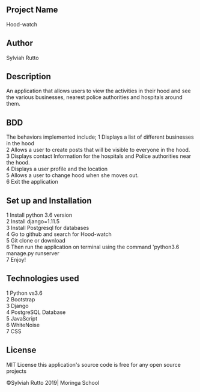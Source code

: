 ## Project Name
Hood-watch

## Author
Sylviah Rutto

## Description
An application that allows users to view the activities in their hood and see the various businesses, nearest police authorities and hospitals around them.


## BDD
The behaviors implemented include;
1 Displays a list of different businesses in the hood<br>
2 Allows a user to create posts that will be visible to everyone in the hood.<br>
3 Displays contact Information for the hospitals and Police authorities near the hood.	<br> 
4 Displays a user profile and the location <br>
5 Allows a user to change hood when she moves out.<br>
6 Exit the application

## Set up and Installation
1 Install python 3.6 version<br>
2 Install django=1.11.5<br>
3 Install Postgresql for databases<br>
4 Go to github and search for Hood-watch<br>
5 Git clone or download<br>
6 Then run the application on terminal using the command 'python3.6 manage.py runserver<br>
7 Enjoy!

## Technologies used
1 Python vs3.6<br>
2 Bootstrap<br>
3 Django<br>
4 PostgreSQL Database<br>
5 JavaScript<br>
6 WhiteNoise<br>
7 CSS

## License
MIT License this application's source code is free for any open source projects

©Sylviah Rutto 2019| Moringa School